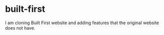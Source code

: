 # built-first
I am cloning Built First website and adding features that the original website does not have.

